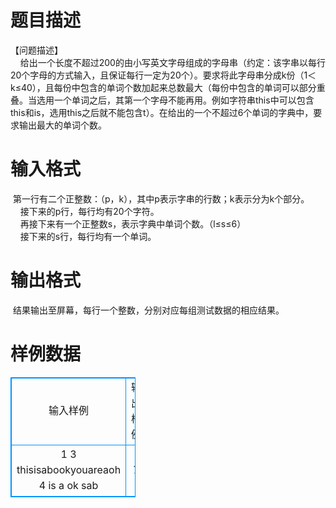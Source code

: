 # 

 
 # 题目描述 
【问题描述】<BR>&nbsp;&nbsp;&nbsp;&nbsp;给出一个长度不超过200的由小写英文字母组成的字母串（约定：该字串以每行20个字母的方式输入，且保证每行一定为20个）。要求将此字母串分成k份（1＜k≤40），且每份中包含的单词个数加起来总数最大（每份中包含的单词可以部分重叠。当选用一个单词之后，其第一个字母不能再用。例如字符串this中可以包含this和is，选用this之后就不能包含t）。在给出的一个不超过6个单词的字典中，要求输出最大的单词个数。 

 
 # 输入格式 
&nbsp;第一行有二个正整数：（p，k），其中p表示字串的行数；k表示分为k个部分。<BR>&nbsp;&nbsp;&nbsp;&nbsp;接下来的p行，每行均有20个字符。<BR>&nbsp;&nbsp;&nbsp;&nbsp;再接下来有一个正整数s，表示字典中单词个数。（l≤s≤6）<BR>&nbsp;&nbsp;&nbsp;&nbsp;接下来的s行，每行均有一个单词。 

 
 # 输出格式 
&nbsp;结果输出至屏幕，每行一个整数，分别对应每组测试数据的相应结果。 
# 样例数据
<style>
        table,table tr th, table tr td { border:1px solid #0094ff; }
        table { width: 200px; min-height: 25px; line-height: 25px; text-align: center; border-collapse: collapse;}   
    </style>
<table>
	<tr>
		<td>输入样例</td>
		<td>输出样例</td>
	</tr>
<tr><td>1 3
thisisabookyouareaoh
4
is
a
ok
sab
</td><td>7</td></tr></table>
